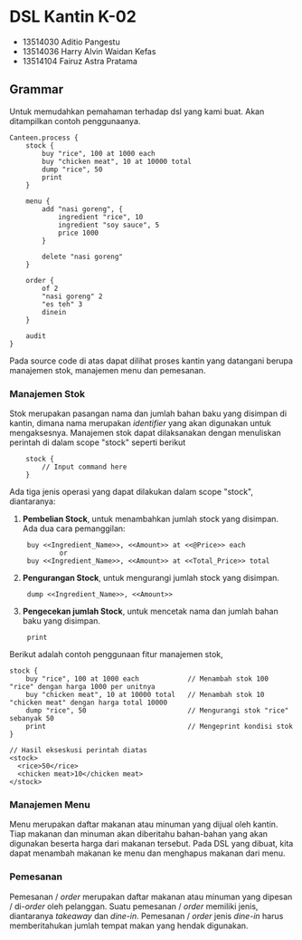 # DSL Kantin K-02
- 13514030 Aditio Pangestu
- 13514036 Harry Alvin Waidan Kefas
- 13514104 Fairuz Astra Pratama

## Grammar
Untuk memudahkan pemahaman terhadap dsl yang kami buat. Akan ditampilkan contoh penggunaanya.

	Canteen.process {
	    stock {
	        buy "rice", 100 at 1000 each
	        buy "chicken meat", 10 at 10000 total
	        dump "rice", 50
	        print
	    }
	
	    menu {
	        add "nasi goreng", {
	            ingredient "rice", 10
	            ingredient "soy sauce", 5
	            price 1000
	        }
	        
	        delete "nasi goreng"
	    }
	
	    order {
	        of 2
	        "nasi goreng" 2
	        "es teh" 3
	        dinein
	    }
	    
	    audit
	}

Pada source code di atas dapat dilihat proses kantin yang datangani berupa manajemen stok, manajemen menu dan pemesanan.

### Manajemen Stok
Stok merupakan pasangan nama dan jumlah bahan baku yang disimpan di kantin, dimana nama merupakan *identifier* yang akan digunakan untuk mengaksesnya. Manajemen stok dapat dilaksanakan dengan menuliskan perintah di dalam scope "stock" seperti berikut

	    stock {
	        // Input command here
	    }

Ada tiga jenis operasi yang dapat dilakukan dalam scope "stock", diantaranya:

1. **Pembelian Stock**, untuk menambahkan jumlah stock yang disimpan. Ada dua cara pemanggilan:

		buy <<Ingredient_Name>>, <<Amount>> at <<@Price>> each
				or
		buy <<Ingredient_Name>>, <<Amount>> at <<Total_Price>> total

2. **Pengurangan Stock**, untuk mengurangi jumlah stock yang disimpan.

        dump <<Ingredient_Name>>, <<Amount>>

3. **Pengecekan jumlah Stock**, untuk mencetak nama dan jumlah bahan baku yang disimpan.

        print

Berikut adalah contoh penggunaan fitur manajemen stok,

    stock {
        buy "rice", 100 at 1000 each			// Menambah stok 100 "rice" dengan harga 1000 per unitnya
        buy "chicken meat", 10 at 10000 total	// Menambah stok 10 "chicken meat" dengan harga total 10000
        dump "rice", 50							// Mengurangi stok "rice" sebanyak 50
        print									// Mengeprint kondisi stok
    }
	
	// Hasil ekseskusi perintah diatas
	<stock>
	  <rice>50</rice>
	  <chicken meat>10</chicken meat>
	</stock>

### Manajemen Menu
Menu merupakan daftar makanan atau minuman yang dijual oleh kantin. Tiap makanan dan minuman akan diberitahu bahan-bahan yang akan digunakan beserta harga dari makanan tersebut. Pada DSL yang dibuat, kita dapat menambah makanan ke menu dan menghapus makanan dari menu.

### Pemesanan
Pemesanan / *order* merupakan daftar makanan atau minuman yang dipesan / di-*order* oleh pelanggan. Suatu pemesanan / *order* memiliki jenis, diantaranya *takeaway* dan *dine-in*. Pemesanan / *order* jenis *dine-in* harus memberitahukan jumlah tempat makan yang hendak digunakan.